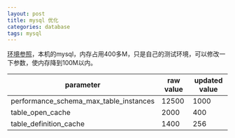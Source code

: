 ```yaml
---
layout: post
title: mysql 优化
categories: database
tags: mysql
---
```

[环境参照](http://fuqssi.com/000C/)，本机的mysql，内存占用400多M，只是自己的测试环境，可以修改一下参数，使内存降到100M以内。

| parameter | raw value | updated value |
|--|--|--|
| performance_schema_max_table_instances | 12500 | 1000 |
| table_open_cache | 2000 | 400 |
| table_definition_cache | 1400 | 256 |



